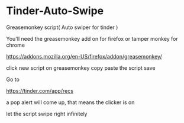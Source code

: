 # Tinder-Auto-Swipe
Greasemonkey script( Auto swiper for tinder )

You'll need the greasemonkey add on for firefox or tamper monkey for chrome

https://addons.mozilla.org/en-US/firefox/addon/greasemonkey/

click new script on greasemonkey
copy paste the script 
save

Go to 

https://tinder.com/app/recs

a pop alert will come up, that means the clicker is on

let the script swipe right infinitely 
